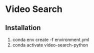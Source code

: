 # Video Search

## Installation
1. conda env create -f environment.yml
2. conda activate video-search-python
